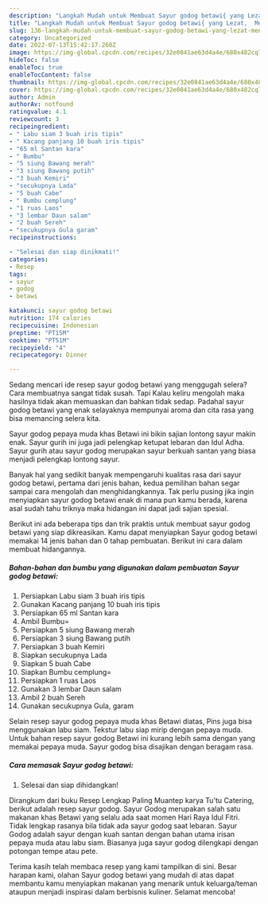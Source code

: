 ```yaml
---
description: "Langkah Mudah untuk Membuat Sayur godog betawi{ yang Lezat,  Menu Buat lebaran"
title: "Langkah Mudah untuk Membuat Sayur godog betawi{ yang Lezat,  Menu Buat lebaran"
slug: 136-langkah-mudah-untuk-membuat-sayur-godog-betawi-yang-lezat-menu-buat-lebaran
category: Uncategorized
date: 2022-07-13T15:42:17.260Z
image: https://img-global.cpcdn.com/recipes/32e0841ae63d4a4e/680x482cq70/sayur-godog-betawi-foto-resep-utama.jpg
hideToc: false
enableToc: true
enableTocContent: false
thumbnail: https://img-global.cpcdn.com/recipes/32e0841ae63d4a4e/680x482cq70/sayur-godog-betawi-foto-resep-utama.jpg
cover: https://img-global.cpcdn.com/recipes/32e0841ae63d4a4e/680x482cq70/sayur-godog-betawi-foto-resep-utama.jpg
author: Admin
authorAv: notfound
ratingvalue: 4.1
reviewcount: 3
recipeingredient:
- " Labu siam 3 buah iris tipis"
- " Kacang panjang 10 buah iris tipis"
- "65 ml Santan kara"
- " Bumbu"
- "5 siung Bawang merah"
- "3 siung Bawang putih"
- "3 buah Kemiri"
- "secukupnya Lada"
- "5 buah Cabe"
- " Bumbu cemplung"
- "1 ruas Laos"
- "3 lembar Daun salam"
- "2 buah Sereh"
- "secukupnya Gula garam"
recipeinstructions:

- "Selesai dan siap dinikmati!"
categories:
- Resep
tags:
- sayur
- godog
- betawi

katakunci: sayur godog betawi 
nutrition: 174 calories
recipecuisine: Indonesian
preptime: "PT15M"
cooktime: "PT51M"
recipeyield: "4"
recipecategory: Dinner

---
```



Sedang mencari ide resep sayur godog betawi yang menggugah selera? Cara membuatnya sangat tidak susah. Tapi Kalau keliru mengolah maka hasilnya tidak akan memuaskan dan bahkan tidak sedap. Padahal sayur godog betawi yang enak selayaknya mempunyai aroma dan cita rasa yang bisa memancing selera kita.


Sayur godog pepaya muda khas Betawi ini bikin sajian lontong sayur makin enak. Sayur gurih ini juga jadi pelengkap ketupat lebaran dan Idul Adha. Sayur gurih atau sayur godog merupakan sayur berkuah santan yang biasa menjadi pelengkap lontong sayur.

Banyak hal yang sedikit banyak mempengaruhi kualitas rasa dari sayur godog betawi, pertama dari jenis bahan, kedua pemilihan bahan segar sampai cara mengolah dan menghidangkannya. Tak perlu pusing jika ingin menyiapkan sayur godog betawi enak di mana pun kamu berada, karena asal sudah tahu triknya maka hidangan ini dapat jadi sajian spesial.


Berikut ini ada beberapa tips dan trik praktis untuk membuat sayur godog betawi yang siap dikreasikan. Kamu dapat menyiapkan Sayur godog betawi memakai 14 jenis bahan dan 0 tahap pembuatan. Berikut ini cara dalam membuat hidangannya.

<!--inarticleads1-->

##### Bahan-bahan dan bumbu yang digunakan dalam pembuatan Sayur godog betawi:

1. Persiapkan  Labu siam 3 buah iris tipis
1. Gunakan  Kacang panjang 10 buah iris tipis
1. Persiapkan 65 ml Santan kara
1. Ambil  Bumbu=
1. Persiapkan 5 siung Bawang merah
1. Persiapkan 3 siung Bawang putih
1. Persiapkan 3 buah Kemiri
1. Siapkan secukupnya Lada
1. Siapkan 5 buah Cabe
1. Siapkan  Bumbu cemplung=
1. Persiapkan 1 ruas Laos
1. Gunakan 3 lembar Daun salam
1. Ambil 2 buah Sereh
1. Gunakan secukupnya Gula, garam


Selain resep sayur godog pepaya muda khas Betawi diatas, Pins juga bisa menggunakan labu siam. Tekstur labu siap mirip dengan pepaya muda. Untuk bahan resep sayur godog Betawi ini kurang lebih sama dengan yang memakai pepaya muda. Sayur godog bisa disajikan dengan beragam rasa. 

<!--inarticleads2-->

##### Cara memasak Sayur godog betawi:


1. Selesai dan siap dihidangkan!

Dirangkum dari buku Resep Lengkap Paling Muantep karya Tu&#39;tu Catering, berikut adalah resep sayur godog. Sayur Godog merupakan salah satu makanan khas Betawi yang selalu ada saat momen Hari Raya Idul Fitri. Tidak lengkap rasanya bila tidak ada sayur godog saat lebaran. Sayur Godog adalah sayur dengan kuah santan dengan bahan utama irisan pepaya muda atau labu siam. Biasanya juga sayur godog dilengkapi dengan potongan tempe atau pete. 

Terima kasih telah membaca resep yang kami tampilkan di sini. Besar harapan kami, olahan Sayur godog betawi yang mudah di atas dapat membantu kamu menyiapkan makanan yang menarik untuk keluarga/teman ataupun menjadi inspirasi dalam berbisnis kuliner. Selamat mencoba!
